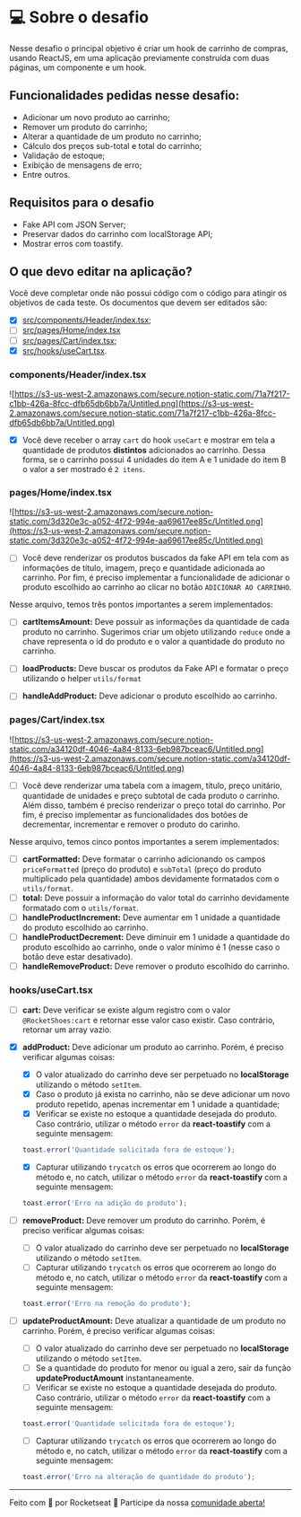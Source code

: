 # 💻 Sobre o desafio

Nesse desafio o principal objetivo é criar um hook de carrinho de compras, usando ReactJS, em uma aplicação previamente construída com duas páginas, um componente e um hook.

## Funcionalidades pedidas nesse desafio:

- Adicionar um novo produto ao carrinho;
- Remover um produto do carrinho;
- Alterar a quantidade de um produto no carrinho;
- Cálculo dos preços sub-total e total do carrinho;
- Validação de estoque;
- Exibição de mensagens de erro;
- Entre outros.

## Requisitos para o desafio

- Fake API com JSON Server;
- Preservar dados do carrinho com localStorage API;
- Mostrar erros com toastify.

## O que devo editar na aplicação?

Você deve completar onde não possui código com o código para atingir os objetivos de cada teste. Os documentos que devem ser editados são:

- [x] [src/components/Header/index.tsx](https://github.com/saboyagustavo/rocketshoes/blob/main/src/components/Header/index.tsx);
- [ ] [src/pages/Home/index.tsx](https://github.com/saboyagustavo/rocketshoes/blob/main/src/pages/Home/index.tsx)
- [ ] [src/pages/Cart/index.tsx](https://github.com/saboyagustavo/rocketshoes/blob/main/src/pages/Cart/index.tsx);
- [x] [src/hooks/useCart.tsx](https://github.com/https://github.com/saboyagustavo/rocketshoes/blob/main/src/hooks/useCart.tsx).

### components/Header/index.tsx

![https://s3-us-west-2.amazonaws.com/secure.notion-static.com/71a7f217-c1bb-426a-8fcc-dfb65db6bb7a/Untitled.png](https://s3-us-west-2.amazonaws.com/secure.notion-static.com/71a7f217-c1bb-426a-8fcc-dfb65db6bb7a/Untitled.png)

- [x] Você deve receber o array `cart` do hook `useCart` e mostrar em tela a quantidade de produtos **distintos** adicionados ao carrinho. Dessa forma, se o carrinho possui 4 unidades do item A e 1 unidade do item B o valor a ser mostrado é `2 itens`.

### pages/Home/index.tsx

![https://s3-us-west-2.amazonaws.com/secure.notion-static.com/3d320e3c-a052-4f72-994e-aa69617ee85c/Untitled.png](https://s3-us-west-2.amazonaws.com/secure.notion-static.com/3d320e3c-a052-4f72-994e-aa69617ee85c/Untitled.png)

- [ ] Você deve renderizar os produtos buscados da fake API em tela com as informações de título, imagem, preço e quantidade adicionada ao carrinho. Por fim, é preciso implementar a funcionalidade de adicionar o produto escolhido ao carrinho ao clicar no botão `ADICIONAR AO CARRINHO`.

Nesse arquivo, temos três pontos importantes a serem implementados:

- [ ] **cartItemsAmount:** Deve possuir as informações da quantidade de cada produto no carrinho. Sugerimos criar um objeto utilizando `reduce` onde a chave representa o id do produto e o valor a quantidade do produto no carrinho.

- [ ] **loadProducts:** Deve buscar os produtos da Fake API e formatar o preço utilizando o helper `utils/format`
- [ ] **handleAddProduct:** Deve adicionar o produto escolhido ao carrinho.

### pages/Cart/index.tsx

![https://s3-us-west-2.amazonaws.com/secure.notion-static.com/a34120df-4046-4a84-8133-6eb987bceac6/Untitled.png](https://s3-us-west-2.amazonaws.com/secure.notion-static.com/a34120df-4046-4a84-8133-6eb987bceac6/Untitled.png)

- [ ] Você deve renderizar uma tabela com a imagem, título, preço unitário, quantidade de unidades e preço subtotal de cada produto o carrinho. Além disso, também é preciso renderizar o preço total do carrinho. Por fim, é preciso implementar as funcionalidades dos botões de decrementar, incrementar e remover o produto do carinho.

Nesse arquivo, temos cinco pontos importantes a serem implementados:

- [ ] **cartFormatted:** Deve formatar o carrinho adicionando os campos `priceFormatted` (preço do produto) e `subTotal` (preço do produto multiplicado pela quantidade) ambos devidamente formatados com o `utils/format`.
- [ ] **total:** Deve possuir a informação do valor total do carrinho devidamente formatado com o `utils/format`.
- [ ] **handleProductIncrement:** Deve aumentar em 1 unidade a quantidade do produto escolhido ao carrinho.
- [ ] **handleProductDecrement:** Deve diminuir em 1 unidade a quantidade do produto escolhido ao carrinho, onde o valor mínimo é 1 (nesse caso o botão deve estar desativado).
- [ ] **handleRemoveProduct:** Deve remover o produto escolhido do carrinho.

### hooks/useCart.tsx

- [ ] **cart:** Deve verificar se existe algum registro com o valor `@RocketShoes:cart` e retornar esse valor caso existir. Caso contrário, retornar um array vazio.
- [x] **addProduct:** Deve adicionar um produto ao carrinho. 
Porém, é preciso verificar algumas coisas:
    - [x] O valor atualizado do carrinho deve ser perpetuado no **localStorage** utilizando o método `setItem`.
    - [x] Caso o produto já exista no carrinho, não se deve adicionar um novo produto repetido, apenas incrementar em 1 unidade a quantidade;
    - [x] Verificar se existe no estoque a quantidade desejada do produto. Caso contrário, utilizar o método `error` da **react-toastify** com a seguinte mensagem:

    ```jsx
    toast.error('Quantidade solicitada fora de estoque');
    ```

    - [x] Capturar utilizando `trycatch` os erros que ocorrerem ao longo do método e, no catch, utilizar o método `error` da **react-toastify** com a seguinte mensagem:

    ```jsx
    toast.error('Erro na adição do produto');
    ```

- [ ] **removeProduct:** Deve remover um produto do carrinho. 
Porém, é preciso verificar algumas coisas:
    - [ ] O valor atualizado do carrinho deve ser perpetuado no **localStorage** utilizando o método `setItem`.
    - [ ] Capturar utilizando `trycatch` os erros que ocorrerem ao longo do método e, no catch, utilizar o método `error` da **react-toastify** com a seguinte mensagem:

    ```jsx
    toast.error('Erro na remoção do produto');
    ```

- [ ] **updateProductAmount:** Deve atualizar a quantidade de um produto no carrinho.
Porém, é preciso verificar algumas coisas:
    - [ ] O valor atualizado do carrinho deve ser perpetuado no **localStorage** utilizando o método `setItem`.
    - [ ] Se a quantidade do produto for menor ou igual a zero, sair da função **updateProductAmount** instantaneamente.
    - [ ] Verificar se existe no estoque a quantidade desejada do produto. Caso contrário, utilizar o método `error` da **react-toastify** com a seguinte mensagem:

    ```jsx
    toast.error('Quantidade solicitada fora de estoque');
    ```

    - [ ] Capturar utilizando `trycatch` os erros que ocorrerem ao longo do método e, no catch, utilizar o método `error` da **react-toastify** com a seguinte mensagem:

    ```jsx
    toast.error('Erro na alteração de quantidade do produto');
    ```


<hr>

Feito com 💜 por Rocketseat 👋 Participe da nossa [comunidade aberta!](https://discord.gg/pUU3CG4Z)